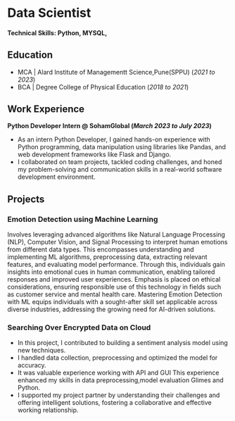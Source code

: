 # Data Scientist

#### Technical Skills: Python, MYSQL,

## Education
- MCA | Alard Institute of Managementt Science,Pune(SPPU)  (_2021 to 2023_)	       		
- BCA | Degree College of Physical Education  (_2018 to 2021_)	 			        		

## Work Experience
**Python Developer Intern @ SohamGlobal (_March 2023 to July 2023_)**
- As an intern Python Developer, I gained hands-on experience with Python programming, data manipulation using libraries like Pandas, and web development frameworks like Flask and Django.
- I collaborated on team projects, tackled coding challenges, and honed my problem-solving and communication skills in a real-world software development environment.


## Projects
### Emotion Detection using Machine Learning

Involves leveraging advanced algorithms like Natural Language Processing (NLP), Computer Vision, and Signal Processing to interpret human emotions from different data types. This encompasses understanding and implementing ML algorithms, preprocessing data, extracting relevant features, and evaluating model performance. Through this, individuals gain insights into emotional cues in human communication, enabling tailored responses and improved user experiences. Emphasis is placed on ethical considerations, ensuring responsible use of this technology in fields such as customer service and mental health care. Mastering Emotion Detection with ML equips individuals with a sought-after skill set applicable across diverse industries, addressing the growing need for AI-driven solutions.


### Searching Over Encrypted Data on Cloud

- In this project, I contributed to building a sentiment analysis model using new techniques. 
- I handled data collection, preprocessing and optimized the model for accuracy.
- It was valuable experience working with API and GUI This experience enhanced my skills in data preprocessing,model evaluation Glimes and Python.
- I supported my project partner by understanding their challenges and offering intelligent solutions, fostering a collaborative and effective working relationship.
